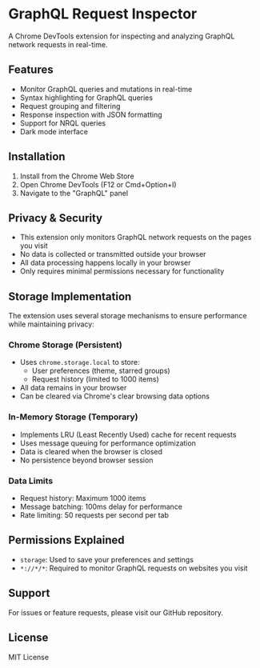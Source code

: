 # GraphQL Request Inspector

A Chrome DevTools extension for inspecting and analyzing GraphQL network requests in real-time.

## Features

- Monitor GraphQL queries and mutations in real-time
- Syntax highlighting for GraphQL queries
- Request grouping and filtering
- Response inspection with JSON formatting
- Support for NRQL queries
- Dark mode interface

## Installation

1. Install from the Chrome Web Store
2. Open Chrome DevTools (F12 or Cmd+Option+I)
3. Navigate to the "GraphQL" panel

## Privacy & Security

- This extension only monitors GraphQL network requests on the pages you visit
- No data is collected or transmitted outside your browser
- All data processing happens locally in your browser
- Only requires minimal permissions necessary for functionality

## Storage Implementation

The extension uses several storage mechanisms to ensure performance while maintaining privacy:

### Chrome Storage (Persistent)
- Uses `chrome.storage.local` to store:
  - User preferences (theme, starred groups)
  - Request history (limited to 1000 items)
- All data remains in your browser
- Can be cleared via Chrome's clear browsing data options

### In-Memory Storage (Temporary)
- Implements LRU (Least Recently Used) cache for recent requests
- Uses message queuing for performance optimization
- Data is cleared when the browser is closed
- No persistence beyond browser session

### Data Limits
- Request history: Maximum 1000 items
- Message batching: 100ms delay for performance
- Rate limiting: 50 requests per second per tab

## Permissions Explained

- `storage`: Used to save your preferences and settings
- `*://*/*`: Required to monitor GraphQL requests on websites you visit

## Support

For issues or feature requests, please visit our GitHub repository.

## License

MIT License 